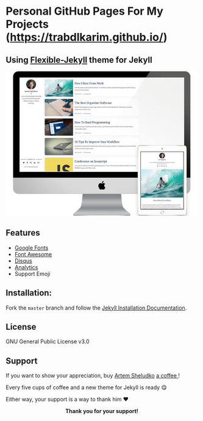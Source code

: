 # Personal GitHub Pages For My Projects (https://trabdlkarim.github.io/) 

## Using [Flexible-Jekyll](https://github.com/artemsheludko/flexible-jekyll/) theme for Jekyll

![Promo Image](https://github.com/artemsheludko/flexible-jekyll/blob/master/assets/img/promo-img.jpg?raw=true)

## Features

- [Google Fonts](https://fonts.google.com/)
- [Font Awesome](http://fontawesome.io/)
- [Disqus](https://disqus.com/)
- [Analytics](https://analytics.google.com/analytics/web/)
- Support Emoji

## Installation:

Fork the ``master`` branch and follow the [Jekyll Installation Documentation](https://jekyllrb.com/docs/installation/).

## License

GNU General Public License v3.0

## Support

<p>If you want to show your appreciation, buy <a href='https://github.com/artemsheludko' target="_blank" >Artem Sheludko</a> <a href="https://www.buymeacoffee.com/artemsheludko" target="_blank">a coffee </a> !</p>
<p> Every five cups of coffee and a new theme for Jekyll is ready 😋</p>
<p>Either way, your support is a way to thank him ❤️</p>
<p align="center"><b>Thank you for your support!</b></p>
